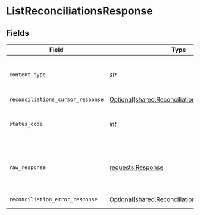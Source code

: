# ListReconciliationsResponse


## Fields

| Field                                                                                                  | Type                                                                                                   | Required                                                                                               | Description                                                                                            |
| ------------------------------------------------------------------------------------------------------ | ------------------------------------------------------------------------------------------------------ | ------------------------------------------------------------------------------------------------------ | ------------------------------------------------------------------------------------------------------ |
| `content_type`                                                                                         | *str*                                                                                                  | :heavy_check_mark:                                                                                     | HTTP response content type for this operation                                                          |
| `reconciliations_cursor_response`                                                                      | [Optional[shared.ReconciliationsCursorResponse]](../../models/shared/reconciliationscursorresponse.md) | :heavy_minus_sign:                                                                                     | OK                                                                                                     |
| `status_code`                                                                                          | *int*                                                                                                  | :heavy_check_mark:                                                                                     | HTTP response status code for this operation                                                           |
| `raw_response`                                                                                         | [requests.Response](https://requests.readthedocs.io/en/latest/api/#requests.Response)                  | :heavy_check_mark:                                                                                     | Raw HTTP response; suitable for custom response parsing                                                |
| `reconciliation_error_response`                                                                        | [Optional[shared.ReconciliationErrorResponse]](../../models/shared/reconciliationerrorresponse.md)     | :heavy_minus_sign:                                                                                     | Error response                                                                                         |